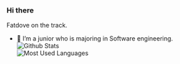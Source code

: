 ### Hi there

Fatdove on the track.

- 🔭 I’m a junior who is majoring in Software engineering. <br/>
![Github Stats](https://github-readme-stats.vercel.app/api?username=fatdove77&show_icons=true&theme=radical) <br/>
![Most Used Languages](https://github-readme-stats.vercel.app/api/top-langs/?username=fatdove77&theme=dark&layout=compact)
